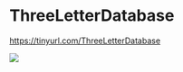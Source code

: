 # ThreeLetterDatabase
https://tinyurl.com/ThreeLetterDatabase

![](https://static.wixstatic.com/media/9ee6ac_be89129035684577af834c496696249b~mv2.png)
